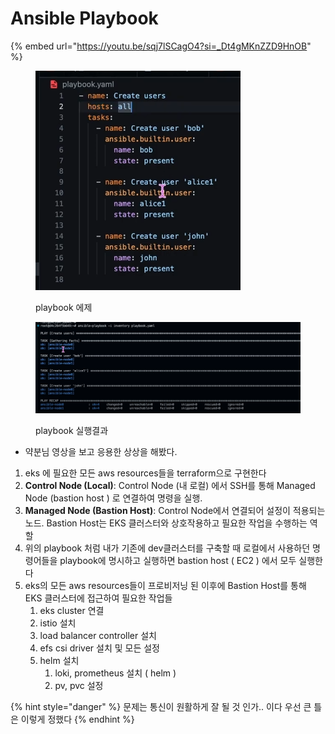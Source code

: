 # Ansible Playbook

{% embed url="https://youtu.be/sqj7lSCagO4?si=_Dt4gMKnZZD9HnOB" %}

<figure><img src="../.gitbook/assets/image (53).png" alt=""><figcaption><p>playbook 에제</p></figcaption></figure>

<figure><img src="../.gitbook/assets/image (54).png" alt=""><figcaption><p>playbook 실행결과</p></figcaption></figure>

* 약분님 영상을 보고 응용한 상상을 해봤다.



1. eks 에 필요한 모든 aws resources들을 terraform으로 구현한다
2. **Control Node (Local)**:  Control Node  (내 로컬)  에서 SSH를 통해 Managed Node (bastion host ) 로 연결하여 명령을 실행.
3. **Managed Node (Bastion Host)**: Control Node에서 연결되어 설정이 적용되는 노드. Bastion Host는 EKS 클러스터와 상호작용하고 필요한 작업을 수행하는 역할
4. 위의 playbook 처럼 내가 기존에 dev클러스터를 구축할 때 로컬에서 사용하던 명령어들을 playbook에 명시하고 실행하면 bastion host ( EC2 ) 에서 모두 실행한다
5. eks의 모든 aws resources들이 프로비저닝 된 이후에 Bastion Host를 통해 EKS 클러스터에 접근하여 필요한 작업들
   1. eks cluster 연결
   2. istio 설치
   3. load balancer controller 설치
   4. efs csi driver 설치 및 모든 설정
   5. helm 설치
      1. loki, prometheus 설치 ( helm )
      2. pv, pvc 설정

{% hint style="danger" %}
문제는 통신이 원활하게 잘 될 것 인가.. 이다 우선 큰 틀은 이렇게 정했다
{% endhint %}
